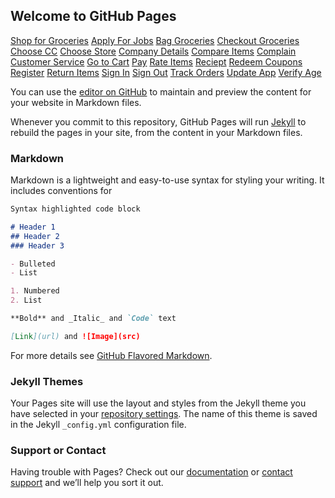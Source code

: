 ## Welcome to GitHub Pages

[Shop for Groceries](Shop-Groceries.html)
[Apply For Jobs](Apply-For-Jobs.html)
[Bag Groceries](Bag-Groceries.html)
[Checkout Groceries](Checkout-Groceries.html)
[Choose CC](Choose-CC.html)
[Choose Store](Choose-Store.html)
[Company Details](Company-Details.html)
[Compare Items](Compare-Items.html)
[Complain](Complain.html)
[Customer Service](Customer-Service.html)
[Go to Cart](Go-to-Cart.html)
[Pay](Pay.html)
[Rate Items](Rate-Items.html)
[Reciept](Reciept.html)
[Redeem Coupons](Redeem-Coupons.html)
[Register](Register.html)
[Return Items](Return-Items.html)
[Sign In](Sign-In.html)
[Sign Out](Sign-Out.html)
[Track Orders](Track-Orders.html)
[Update App](Update-App.html)
[Verify Age](Verify-Age.html)


You can use the [editor on GitHub](https://github.com/Jportillo1/grocery/edit/gh-pages/index.md) to maintain and preview the content for your website in Markdown files.

Whenever you commit to this repository, GitHub Pages will run [Jekyll](https://jekyllrb.com/) to rebuild the pages in your site, from the content in your Markdown files.

### Markdown

Markdown is a lightweight and easy-to-use syntax for styling your writing. It includes conventions for

```markdown
Syntax highlighted code block

# Header 1
## Header 2
### Header 3

- Bulleted
- List

1. Numbered
2. List

**Bold** and _Italic_ and `Code` text

[Link](url) and ![Image](src)
```

For more details see [GitHub Flavored Markdown](https://guides.github.com/features/mastering-markdown/).

### Jekyll Themes

Your Pages site will use the layout and styles from the Jekyll theme you have selected in your [repository settings](https://github.com/Jportillo1/grocery/settings). The name of this theme is saved in the Jekyll `_config.yml` configuration file.

### Support or Contact

Having trouble with Pages? Check out our [documentation](https://docs.github.com/categories/github-pages-basics/) or [contact support](https://support.github.com/contact) and we’ll help you sort it out.

